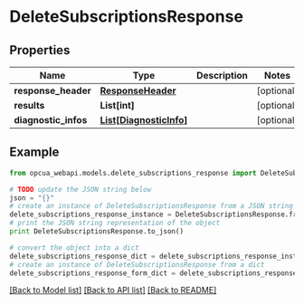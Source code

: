 # DeleteSubscriptionsResponse


## Properties
Name | Type | Description | Notes
------------ | ------------- | ------------- | -------------
**response_header** | [**ResponseHeader**](ResponseHeader.md) |  | [optional] 
**results** | **List[int]** |  | [optional] 
**diagnostic_infos** | [**List[DiagnosticInfo]**](DiagnosticInfo.md) |  | [optional] 

## Example

```python
from opcua_webapi.models.delete_subscriptions_response import DeleteSubscriptionsResponse

# TODO update the JSON string below
json = "{}"
# create an instance of DeleteSubscriptionsResponse from a JSON string
delete_subscriptions_response_instance = DeleteSubscriptionsResponse.from_json(json)
# print the JSON string representation of the object
print DeleteSubscriptionsResponse.to_json()

# convert the object into a dict
delete_subscriptions_response_dict = delete_subscriptions_response_instance.to_dict()
# create an instance of DeleteSubscriptionsResponse from a dict
delete_subscriptions_response_form_dict = delete_subscriptions_response.from_dict(delete_subscriptions_response_dict)
```
[[Back to Model list]](../README.md#documentation-for-models) [[Back to API list]](../README.md#documentation-for-api-endpoints) [[Back to README]](../README.md)


